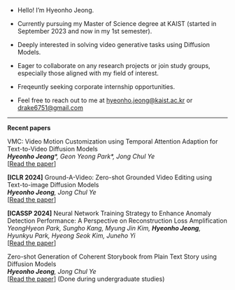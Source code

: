 

- Hello! I’m Hyeonho Jeong.

- Currently pursuing my Master of Science degree at KAIST (started in September 2023 and now in my 1st semester).

- Deeply interested in solving video generative tasks using Diffusion Models.

- Eager to collaborate on any research projects or join study groups, especially those aligned with my field of interest.

- Freqeuntly seeking corporate internship opportunities.

- Feel free to reach out to me at hyeonho.jeong@kaist.ac.kr or drake6751@gmail.com

----

**Recent papers**

VMC: Video Motion Customization using Temporal Attention Adaption for Text-to-Video Diffusion Models \
_**Hyeonho Jeong***, Geon Yeong Park*, Jong Chul Ye_ \
[[Read the paper](https://arxiv.org/abs/2312.00845)]

**[ICLR 2024]** Ground-A-Video: Zero-shot Grounded Video Editing using Text-to-image Diffusion Models \
***Hyeonho Jeong**, Jong Chul Ye* \
[[Read the paper](https://arxiv.org/abs/2310.01107)]


**[ICASSP 2024]** Neural Network Training Strategy to Enhance Anomaly Detection Performance: A Perspective on Reconstruction Loss Amplification \
*YeongHyeon Park, Sungho Kang, Myung Jin Kim, **Hyeonho Jeong**, Hyunkyu Park, Hyeong Seok Kim, Juneho Yi* \
[[Read the paper](https://arxiv.org/abs/2308.14595)]


Zero-shot Generation of Coherent Storybook from Plain Text Story using Diffusion Models \
***Hyeonho Jeong**, Jong Chul Ye* \
[[Read the paper](https://arxiv.org/abs/2302.03900)]
(Done during undergraduate studies)
